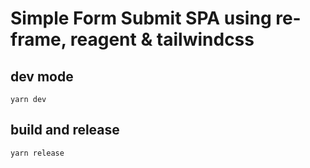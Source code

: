 # Simple Form Submit SPA using re-frame, reagent & tailwindcss

## dev mode
`yarn dev`

## build and release
`yarn release`
